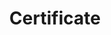 ---
title: Certificate
menu:
  product_voyager_5.0.0:
    identifier: certificate-guides
    name: Certificate
    parent: guides
    weight: 80
menu_name: product_voyager_5.0.0
---